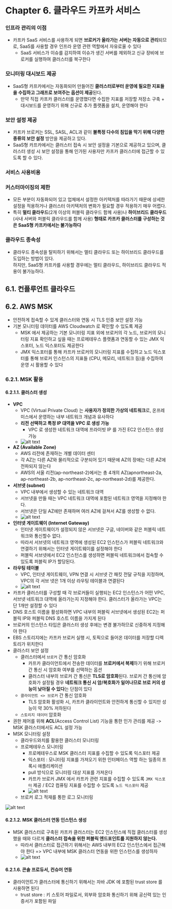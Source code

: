 # Chapter 6. 클라우드 카프카 서비스

### 인프라 관리의 이점
- 카프카 SaaS 서비스를 사용하게 되면 **브로커가 올라가는 서버는 자동으로 관리**되므로, SaaS를 사용할 경우 인프라 운영 관련 역할에서 자유로울 수 있다
  - SaaS 서비스가 이슈를 감지하여 이슈가 생긴 서버를 제외하고 신규 장비에 브로커를 실행하여 클러스터를 복구한다

### 모니터링 대시보드 제공
- SaaS형 카프카에서는 자동화되어 만들어진 **클러스터로부터 운영에 필요한 지표들을 수집하고 그래프로 보여주는 옵션이 제공**된다. 
  - 만약 직접 카프카 클러스터를 운영했다면 수집한 지표를 저장할 저장소 구축 + 대시보드를 운영하기 위해 신규로 추가 플랫폼을 설치, 운영해야 한다

### 보안 설정 제공
- 카프카 브로커는 SSL, SASL, ACL과 같이 **불특정 다수의 침입을 막기 위해 다양한 종류의 보안 설정** 방안을 제공하고 있다.
- SaaS형 카프카에서는 클러스터 접속 시 보안 설정을 기본으로 제공하고 있으며, 클러스터 생성 시 보안 설정을 통해 인가된 사용자만 카프카 클러스터에 접근할 수 있도록 할 수 있다.

### 서비스 사용비용

### 커스터마이징의 제한
- 모든 부분이 자동화되어 있고 업체에서 설정한 아키텍처를 따라가기 때문에 상세한 설정을 적용하거나 클러스터 아키텍처의 변화가 필요할 경우 적용하기 매우 어렵다.
- 특히 **멀티 클라우드**(2개 이상의 퍼블릭 클라우드 함께 사용)나 **하이브리드 클라우드**(사내 서버와 퍼블릭 클라우드를 함께 사용) **형태로 카프카 클러스터를 구성하는 것은 SaaS형 카프카에서는 불가능하다**

### 클라우드 종속성
- 클라우드 종속성을 탈피하기 위해서는 멀티 클라우드 또는 하이브리드 클라우드를 도입하는 방법이 있다. <br> 하지만, SaaS형 카프카를 사용할 경우에는 멀티 클라우드, 하이브리드 클라우드 적용이 불가능하다.

## 6.1. 컨플루언트 클라우드

## 6.2. AWS MSK
- 안전하게 접속할 수 있게 클러스터와 연동 시 TLS 인증 보안 설정 가능
- 기본 모니터링 데이터를 AWS Cloudwatch 로 확인할 수 있도록 제공
  - MSK 에서 제공하는 기본 모니터링 지표 외에 브로커의 각 노드, 브로커의 모니터링 지표 확인하고 싶을 때는 프로메테우스 플랫폼과 연동할 수 있는 JMX 익스포터, 노드 익스포터도 제공한다
  - JMX 익스포터를 통해 카프카 브로커의 모니터링 지표를 수집하고 노드 익스포터를 통해 브로커 인스턴스의 지표들 (CPU, 메모리, 네트워크 등)을 수집하여 운영 시 활용할 수 있다

### 6.2.1. MSK 활용
#### 6.2.1.1. 클러스터 생성
- **VPC**
  - VPC (Virtual Private Cloud) 는 **사용자가 정의한 가상의 네트워크**로, 온프레미스에서 운영하는 내부 네트워크 개념과 유사하다
  - **리전 선택하고 특정 IP 대역을 VPC 로 생성 가능**
    - VPC 로 생성한 네트워크 대역에 프라이빗 IP 를 가진 EC2 인스턴스 생성 가능
  - ![alt text](image.png)
- **AZ (Available Zone)**
  - AWS 리전에 존재하는 개별 데이터 센터
  - 각 AZ는 다른 AZ와 물리적으로 구분되어 있기 때문에 AZ의 장애는 다른 AZ에 전파되지 않는다 
  - AWS의 서울 리전(ap-northeast-2)에서는 총 4개의 AZ(apnortheast-2a, ap-northeast-2b, ap-northeast-2c, ap-northeast-2d)를 제공한다.
- **서브넷 (subnet)**
  - VPC 내부에서 생성할 수 있는 네트워크 대역
  - 서브넷을 만들 때는 VPC 네트워크 대역에 포함된 네트워크 영역을 지정해야 한다.
  - 서브넷은 단일 AZ에만 존재하며 여러 AZ에 걸쳐서 AZ를 생성할 수 없다.
  - ![alt text](image-1.png)
- **인터넷 게이트웨이 (Internet Gateway)**
  - 인터넷 게이트웨이가 설정되지 않은 서브넷은 구글, 네이버와 같은 퍼블릭 네트워크와 통신할수 없다. 
  - 따라서 서브넷의 네트워크 영역에 생성된 EC2 인스턴스가 퍼블릭 네트워크와 연결하기 위해서는 인터넷 게이트웨이를 설정해야 한다
  - 퍼블릭 서브넷에서 EC2 인스턴스를 생성하면 퍼블릭 네트워크에서 접속할 수 있도록 퍼블릭 IP가 할당된다.
- **라우팅 테이블**
  - VPC, 인터넷 게이트웨이, VPN 연결 시 서브넷 간 패킷 전달 규칙을 지정하며, VPC의 각 서브 넷은 1개 이상 라우팅 테이블과 연결된다
  - ![alt text](image-2.png)
- 카프카 클러스터를 구성할 때 각 브로커들이 실행되는 EC2 인스턴스가 어떤 VPC, 서브넷 네트워크 대역에 올라가는지 지정해야 한다. 클러스터가 올라가는 VPC는 단 1개만 설정할 수 있다
- DNS 호스트 이름을 활성화하면 VPC 내부의 퍼블릭 서브넷에서 생성된 EC2는 퍼블릭 IP와 퍼블릭 DNS 호스트 이름을 가지게 된다
- 브로커의 인스턴스 타입은 클러스터 생성 후에는 변경 불가하므로 신중하게 지정해야 한다
- EBS 스토리지에는 카프카 브로커 실행 시, 토픽으로 들어온 데이터를 저장할 디렉토리가 위치한다
- 클러스터 보안 설정
  - 클러스터에서 `브로커` 간 통신 암호화
    - 카프카 클라이언트에서 전송한 데이터를 **브로커에서 복제**하기 위해 브로커 간 통신 시 암호화 여부를 선택하는 옵션
    - 클러스터 내부의 브로커 간 통신은 **TLS로 암호화**된다. 브로커 간 통신에 암호화가 설정될 경우 **네트워크 통신 시 암/복호화가 일어나므로 브로 커의 성능이 낮아질 수 있다**는 단점이 있다
  - `클라이언트 <> 브로커` 간 통신 암호화
    - TLS 암호화 활성화 시, 카프카 클라이언트와 안전하게 통신할 수 있지만 성능이 약 30% 저하된다
  - `스토리지 데이터` 암호화
- 권한 제어를 위해 **ACL**(Access Control List) 기능을 통한 인가 관리를 제공 -> MSK 클러스터에서도 ACL 설정 가능
- MSK 모니터링 설정
  - 클라우드와치를 활용한 클러스터 모니터링
  - 프로메테우스 모니터링
    - 프로메테우스로 MSK 클러스터 지표를 수집할 수 있도록 익스포터 제공
    - 익스포터 : 모니터링 지표를 가져오기 위한 인터페이스 역할 하는 일종의 프록시 애플리케이션
    - pull 방식으로 모니터링 대상 지표를 가져온다
    - 카프카 브로커 JMX 에서 카프카 관련 지표를 수집할 수 있도록 `JMX 익스포터` 제공 / EC2 컴퓨팅 지표를 수집할 수 있도록 `노드 익스포터` 제공
    - ![alt text](image-3.png)
  - 브로커 로그 적재를 통한 로그 모니터링

![alt text](image-4.png)

#### 6.2.1.2. MSK 클러스터 연동 인스턴스 생성
- MSK 클러스터로 구축된 카프카 클러스터는 EC2 인스턴스에 직접 클러스터를 생성했을 때와 다르게 **클러스터 접속을 위한 퍼블릭 엔드포인트를 지원하지 않는다.**
  - 따라서 클러스터로 접근하기 위해서는 AWS 내부의 EC2 인스턴스에서 접근해야 한다 => VPC 내부에 MSK 클러스터 연동을 위한 인스턴스를 생성하자
  - ![alt text](image-5.png)

#### 6.2.1.6. 콘솔 프로듀서, 컨슈머 연동
- 클라이언트가 클러스터에 통신하기 위해서는 자바 JDK 에 포함된 trust store 를 사용하면 된다
  - trust store : 키 스토어 파일로서, 외부와 암호화 통신하기 위해 공신력 있는 인증서가 포함된 파일